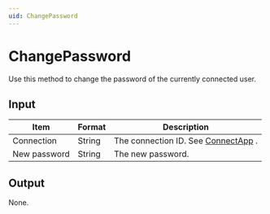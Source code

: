 ```yaml
---
uid: ChangePassword
---
```


# ChangePassword

Use this method to change the password of the currently connected user.

## Input

| Item         | Format | Description                                          |
|--------------|--------|------------------------------------------------------|
| Connection   | String | The connection ID. See [ConnectApp](xref:ConnectApp) . |
| New password | String | The new password.                                    |

## Output

None.

